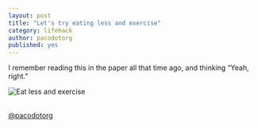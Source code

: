 ```yaml
---
layout: post
title: "Let's try eating less and exercise"
category: lifehack
author: pacodotorg
published: yes
---
```


I remember reading this in the paper all that time ago, and thinking &#8220;Yeah, right.&#8221;

![Eat less and exercise]({{site.baseurl}}/images/eat_less_exercise.jpg)

<br />[@pacodotorg](https://twitter.com/pacodotorg)
